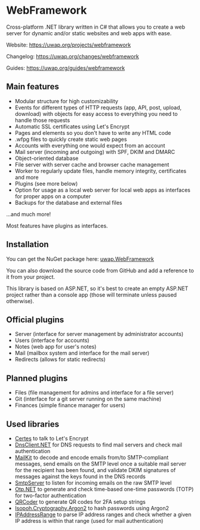# WebFramework
Cross-platform .NET library written in C# that allows you to create a web server for dynamic and/or static websites and web apps with ease.

Website: https://uwap.org/projects/webframework

Changelog: https://uwap.org/changes/webframework

Guides: https://uwap.org/guides/webframework

## Main features
- Modular structure for high customizability
- Events for different types of HTTP requests (app, API, post, upload, download) with objects for easy access to everything you need to handle those requests
- Automatic SSL certificates using Let's Encrypt
- Pages and elements so you don't have to write any HTML code
- .wfpg files to quickly create static web pages
- Accounts with everything one would expect from an account
- Mail server (incoming and outgoing) with SPF, DKIM and DMARC
- Object-oriented database
- File server with server cache and browser cache management
- Worker to regularly update files, handle memory integrity, certificates and more
- Plugins (see more below)
- Option for usage as a local web server for local web apps as interfaces for proper apps on a computer
- Backups for the database and external files
 
...and much more!

Most features have plugins as interfaces.

## Installation
You can get the NuGet package here: [uwap.WebFramework](https://www.nuget.org/packages/uwap.WebFramework/)

You can also download the source code from GitHub and add a reference to it from your project.

This library is based on ASP.NET, so it's best to create an empty ASP.NET project rather than a console app (those will terminate unless paused otherwise).

## Official plugins
- Server (interface for server management by administrator accounts)
- Users (interface for accounts)
- Notes (web app for user's notes)
- Mail (mailbox system and interface for the mail server)
- Redirects (allows for static redirects)

## Planned plugins
- Files (file management for admins and interface for a file server)
- Git (interface for a git server running on the same machine)
- Finances (simple finance manager for users)

## Used libraries
- [Certes](https://github.com/fszlin/certes) to talk to Let's Encrypt
- [DnsClient.NET](https://github.com/MichaCo/DnsClient.NET) for DNS requests to find mail servers and check mail authentication
- [MailKit](https://github.com/jstedfast/MailKit) to decode and encode emails from/to SMTP-compliant messages, send emails on the SMTP level once a suitable mail server for the recipient has been found, and validate DKIM signatures of messages against the keys found in the DNS records
- [SmtpServer](https://github.com/cosullivan/SmtpServer) to listen for incoming emails on the raw SMTP level
- [Otp.NET](https://github.com/kspearrin/Otp.NET) to generate and check time-based one-time passwords (TOTP) for two-factor authentication
- [QRCoder](https://github.com/codebude/QRCoder) to generate QR codes for 2FA setup strings
- [Isopoh.Cryptography.Argon2](https://github.com/mheyman/Isopoh.Cryptography.Argon2) to hash passwords using Argon2
- [IPAddressRange](https://github.com/jsakamoto/ipaddressrange) to parse IP address ranges and check whether a given IP address is within that range (used for mail authentication)
